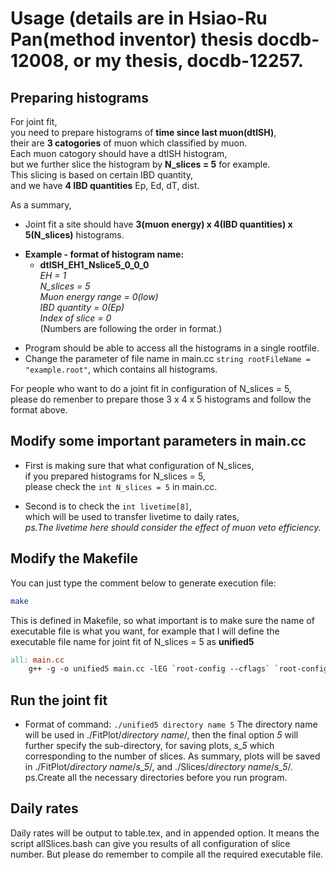 # Usage (details are in Hsiao-Ru Pan(method inventor) thesis docdb-12008, or my thesis, docdb-12257.
## Preparing histograms

For joint fit,  
you need to prepare histograms of **time since last muon(dtlSH)**,  
their are **3 catogories** of muon which classified by muon.    
Each muon catogory should have a dtlSH histogram,  
but we further slice the histogram by **N_slices = 5** for example.  
This slicing is based on certain IBD quantity,  
and we have **4 IBD quantities** Ep, Ed, dT, dist.

As a summary, 
+ Joint fit a site should have **3(muon energy) x 4(IBD quantities) x 5(N_slices)** histograms.
- **Example - format of histogram name:** 
   + **dtlSH_EH1_Nslice5_0_0_0**  
   _*EH = 1  
   N_slices = 5  
   Muon energy range = 0(low)  
   IBD quantity = 0(Ep)  
   Index of slice = 0*_  
   (Numbers are following the order in format.)
+ Program should be able to access all the histograms in a single rootfile.
+ Change the parameter of file name in main.cc `string rootFileName = "example.root"`, which contains all histograms.
   
For people who want to do a joint fit in configuration of N_slices = 5,  
please do remenber to prepare those 3 x 4 x 5 histograms and follow the format above.

## Modify some important parameters in main.cc

+ First is making sure that what configuration of N_slices,  
if you prepared histograms for N_slices = 5,  
please check the `int N_slices = 5` in main.cc.

+ Second is to check the `int livetime[8]`,  
which will be used to transfer livetime to daily rates,  
*ps.The livetime here should consider the effect of muon veto efficiency.*

## Modify the Makefile

You can just type the comment below to generate execution file: 
```bash
make
```

This is defined in Makefile, so what important is to make sure the name of executable file is what you want,
for example that I will define the executable file name for joint fit of N_slices = 5 as **unified5** 
```makefile
all: main.cc
    g++ -g -o unified5 main.cc -lEG `root-config --cflags` `root-config --libs` -lTreePlayer
```

## Run the joint fit
+ Format of command:
    `./unified5 directory name 5`
    The directory name will be used in ./FitPlot/_*directory name*_/, then the final option _*5*_ will further specify the sub-directory, for saving plots, _*s_5*_ which corresponding to the number of slices.
    As summary, plots will be saved in ./FitPlot/_*directory name*_/_*s_5*_/, and ./Slices/_*directory name*_/_*s_5*_/.
    ps.Create all the necessary directories before you run program.
## Daily rates

Daily rates will be output to table.tex, and in appended option.
It means the script allSlices.bash can give you results of all configuration of slice number.
But please do remember to compile all the required executable file.
